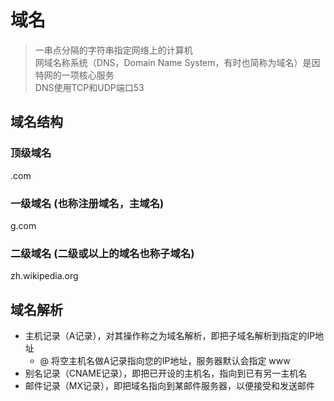 # 域名
> 一串点分隔的字符串指定网络上的计算机  
> 网域名称系统（DNS，Domain Name System，有时也简称为域名）是因特网的一项核心服务  
>DNS使用TCP和UDP端口53  

## 域名结构
### 顶级域名
.com
### 一级域名 (也称注册域名，主域名)
g.com

### 二级域名 (二级或以上的域名也称子域名) 
zh.wikipedia.org


## 域名解析

- 主机记录（A记录），对其操作称之为域名解析，即把子域名解析到指定的IP地址   
    - @ 将空主机名做A记录指向您的IP地址，服务器默认会指定 www
- 别名记录（CNAME记录），即把已开设的主机名，指向到已有另一主机名   
- 邮件记录（MX记录），即把域名指向到某邮件服务器，以便接受和发送邮件  
